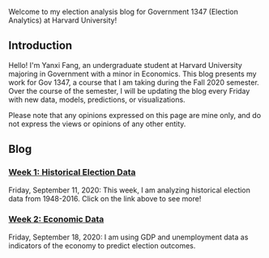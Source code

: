 Welcome to my election analysis blog for Government 1347 (Election Analytics) at Harvard University!

## Introduction
Hello! I'm Yanxi Fang, an undergraduate student at Harvard University majoring in Government with a minor in Economics. This blog presents my work for Gov 1347, a course that I am taking during the Fall 2020 semester. Over the course of the semester, I will be updating the blog every Friday with new data, models, predictions, or visualizations.

Please note that any opinions expressed on this page are mine only, and do not express the views or opinions of any other entity.

## Blog

### [Week 1: Historical Election Data](https://yanxifang.github.io/Gov-1347/2020/09/11/Week-One-Predictions.html)
Friday, September 11, 2020: This week, I am analyzing historical election data from 1948-2016. Click on the link above to see more!

### [Week 2: Economic Data](https://yanxifang.github.io/Gov-1347/2020/09/18/Week-Two-Predictions.html)
Friday, September 18, 2020: I am using GDP and unemployment data as indicators of the economy to predict election outcomes.

